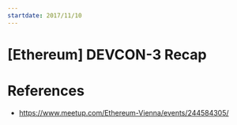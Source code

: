 ```yaml
---
startdate: 2017/11/10
---
```

# [Ethereum] DEVCON-3 Recap

# References
* https://www.meetup.com/Ethereum-Vienna/events/244584305/
